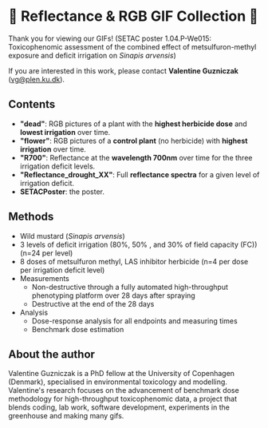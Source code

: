 # 🌱 Reflectance & RGB GIF Collection 🌱

Thank you for viewing our GIFs!  (SETAC poster 1.04.P-We015: Toxicophenomic assessment of the combined effect of metsulfuron-methyl exposure and deficit irrigation on *Sinapis arvensis*)

If you are interested in this work, please contact **Valentine Guzniczak** (vg@plen.ku.dk).

## Contents

- **"dead"**: RGB pictures of a plant with the **highest herbicide dose** and **lowest irrigation** over time.
- **"flower"**: RGB pictures of a **control plant** (no herbicide) with **highest irrigation** over time.
- **"R700"**: Reflectance at the **wavelength 700nm** over time for the three irrigation deficit levels.
- **"Reflectance_drought_XX"**: Full **reflectance spectra** for a given level of irrigation deficit.
- **SETACPoster**: the poster.

## Methods
- Wild mustard (*Sinapis arvensis*)
- 3 levels of deficit irrigation (80%, 50% , and 30% of field capacity (FC)) (n=24 per level)
- 8 doses of metsulfuron methyl, LAS inhibitor herbicide (n=4 per dose per irrigation deficit  level)
- Measurements
  - Non-destructive through a fully automated high-throughput phenotyping platform over 28 days after spraying 
  - Destructive at the end of the 28 days
- Analysis
  - Dose-response analysis for all endpoints and measuring times
  - Benchmark dose estimation
 
## About the author
Valentine Guzniczak is a PhD fellow at the University of Copenhagen (Denmark), specialised in environmental toxicology and modelling. Valentine's research focuses on the advancement of benchmark dose methodology for high-throughput toxicophenomic data, a project that blends coding, lab work, software development, experiments in the greenhouse and making many gifs.

